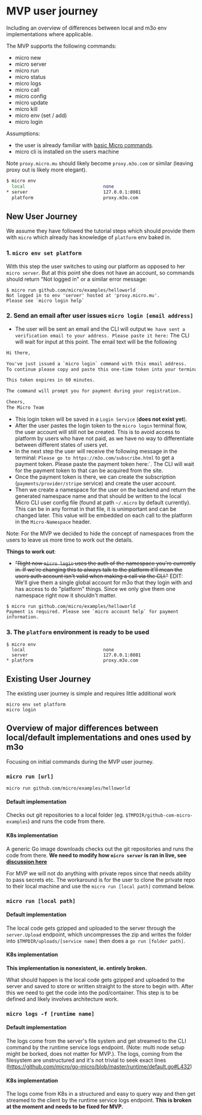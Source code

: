 # MVP user journey
Including an overview of differences between local and m3o env implementations where applicable.

The MVP supports the following commands:

- micro new
- micro server
- micro run <local or public github>
- micro status
- micro logs 
- micro call
- micro config
- micro update
- micro kill 
- micro env (set / add)
- micro login


Assumptions:
- the user is already familiar with [basic Micro commands](https://dev.m3o.com/getting-started).
- micro cli is installed on the users machine

Note `proxy.micro.mu` should likely become `proxy.m3o.com` or similar (leaving proxy out is likely more elegant).

```sh
$ micro env
  local                             none
* server                            127.0.0.1:8081
  platform                          proxy.m3o.com
```

## New User Journey

We assume they have followed the tutorial steps which should provide them with `micro` which already has knowledge of `platform` env baked in.

### 1. `micro env set platform`

With this step the user switches to using our platform as opposed to her `micro server`. But at this point she does not have an account, so  commands should return "Not logged in" or a similar error message:
```
$ micro run github.com/micro/examples/helloworld
Not logged in to env 'server' hosted at 'proxy.micro.mu'.
Please see `micro login help`
```

### 2. Send an email after user issues `micro login [email address]`

- The user will be sent an email and the CLI will output `We have sent a verification email to your address. Please paste it here:`
  The CLI will wait for input at this point.
  The email text will be the following
```txt
Hi there,

You've just issued a `micro login` command with this email address.
To continue please copy and paste this one-time token into your terminal: `da11a78e30171057bc320ec36dcc5a7db5611053`.

This token expires in 60 minutes.

The command will prompt you for payment during your registration.

Cheers,
The Micro Team
```
- This login token will be saved in a `Login Service` (**does not exist yet**).
- After the user pastes the login token to the `micro login` terminal flow, the user account will still not be created. This is to avoid access to platform by users who have not paid, as we have no way to differentiate between different states of users yet.
- In the next step the user will receive the following message in the terminal: `Please go to https://m3o.com/subscribe.html` to get a payment token. Please paste the payment token here:`. The CLI will wait for the payment token to that can be acquired from the site.
- Once the payment token is there, we can create the subscription (`payments/provider/stripe` service) and create the user account.
- Then we create a namespace for the user on the backend and return the generated namespace name and that should be written to the local Micro CLI user config file (found at path `~/.micro` by default currently). This can be in any format in that file, it is unimportant and can be changed later. This value will be embedded on each call to the platform in the `Micro-Namespace` header.

Note: For the MVP we decided to hide the concept of namespaces from the users to leave us more time to work out the details.

**Things to work out**:
- ~~"Right now `micro login` uses the auth of the namespace you're currently in. If we're changing this to always talk to the platform it'll mean the users auth account isn't valid when making a call via the CLI."~~ EDIT: We'll give them a single global account for m3o that they login with and has access to do "platform" things. Since we only give them one namespace right now it shouldn't matter.

```
$ micro run github.com/micro/examples/helloworld
Payment is required. Please see `micro account help` for payment information. 
```

### 3. The `platform` environment is ready to be used

```
$ micro env
  local                             none
  server                            127.0.0.1:8081
* platform                          proxy.m3o.com
```

## Existing User Journey
The existing user journey is simple and requires little additional work
```
micro env set platform
micro login
```

## Overview of major differences between local/default implementations and ones used by m3o

Focusing on initial commands during the MVP user journey.

### `micro run [url]`

```
micro run github.com/micro/examples/helloworld
```

#### Default implementation

Checks out git repositories to a local folder (eg. `$TMPDIR/github-com-micro-examples`) and runs the code from there.

#### K8s implementation

A generic Go image downloads checks out the git repositories and runs the code from there. **We need to modify how `micro server` is ran in live, see [discussion here](https://github.com/micro/development/pull/221)**

For MVP we will not do anything with private repos since that needs ability to pass secrets etc. The workaround is for the user to clone the private repo to their local machine and use the `micro run [local path]` command below.

### `micro run [local path]`

#### Default implementation

The local code gets gzipped and uploaded to the server through the `server.Upload` endpoint, which uncompresses the zip and writes the folder into `$TMPDIR/uploads/[service name]` then does a `go run [folder path]`.

#### K8s implementation

**This implementation is nonexistent, ie. entirely broken.**

What should happen is the local code gets gzipped and uploaded to the server and saved to store or written straight to the store to begin with. After this we need to get the code into the pod/container. This step is to be defined and likely involves architecture work.

### `micro logs -f [runtime name]`

#### Default implementation

The logs come from the server's file system and get streamed to the CLI command by the runtime service logs endpoint. (Note: multi node setup might be borked, does not matter for MVP.). The logs, coming from the filesystem are unstructured and it's not trivial to seek exact lines (https://github.com/micro/go-micro/blob/master/runtime/default.go#L432)

#### K8s implementation

The logs come from K8s in a structured and easy to query way and then get streamed to the client by the runtime service logs endpoint. **This is broken at the moment and needs to be fixed for MVP.**
